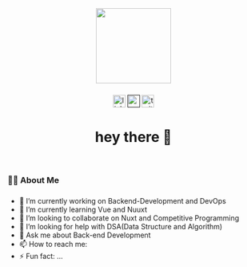 <div align="center">
  <img height="150" src="https://camo.githubusercontent.com/62da68eb62b1e5f175f7d1f0191dd89a653d7908feb22d37d4a0ab07365d6791/68747470733a2f2f6d656469612e67697068792e636f6d2f6d656469612f4d3967624264396e6244724f5475314d71782f67697068792e676966"  />
</div>

###

<div align="center">
  <a href="https://www.linkedin.com/in/debasishmohanta/" target="_blank"><img src="https://img.shields.io/static/v1?message=LinkedIn&logo=linkedin&label=&color=0077B5&logoColor=white&labelColor=&style=for-the-badge" height="25" alt="linkedin logo"  /></a>
  <a href="" target="_blank"><img src="https://img.shields.io/static/v1?message=Youtube&logo=youtube&label=&color=FF0000&logoColor=white&labelColor=&style=for-the-badge" height="25" alt="youtube logo"  /></a>
  <a href="https://twitter.com/Debasis50094015" target="_blank"><img src="https://img.shields.io/static/v1?message=Twitter&logo=twitter&label=&color=1DA1F2&logoColor=white&labelColor=&style=for-the-badge" height="25" alt="twitter logo"  /></a>
</div>

###

<div align="center">
  
</div>

###

<h1 align="center">hey there 👋</h1><br/>

###

<h3 align="left">👩‍💻  About Me</h3>

###
- 🔭 I’m currently working on Backend-Development and DevOps
- 🌱 I’m currently learning Vue and Nuuxt
- 👯 I’m looking to collaborate on Nuxt and Competitive Programming
- 🤔 I’m looking for help with DSA(Data Structure and Algorithm)
- 💬 Ask me about Back-end Development
- 📫 How to reach me: 
- ⚡ Fun fact: ...

###

